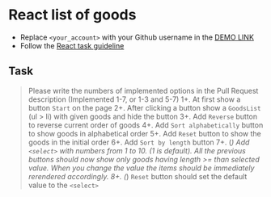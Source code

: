 # React list of goods
- Replace `<your_account>` with your Github username in the [DEMO LINK](https://EVolokhin.github.io/react_list-of-goods/)
- Follow the [React task guideline](https://github.com/mate-academy/react_task-guideline#react-tasks-guideline)

## Task
> Please write the numbers of implemented options in the Pull Request description (Implemented 1-7, or 1-3 and 5-7)
1+. At first show a button `Start` on the page
2+. After clicking a button show a `GoodsList` (ul > li) with given goods and hide the button
3+. Add `Reverse` button to reverse current order of goods
4+. Add `Sort alphabetically` button to show goods in alphabetical order
5+. Add `Reset` button to show the goods in the initial order
6+. Add `Sort by length` button
7+. (*) Add `<select>` with numbers from 1 to 10. (1 is default). All the previous buttons
  should now show only goods having length >= than selected value. When you change the
  value the items should be immediately rerendered accordingly.
8+. (*) `Reset` button should set the default value to the `<select>`
